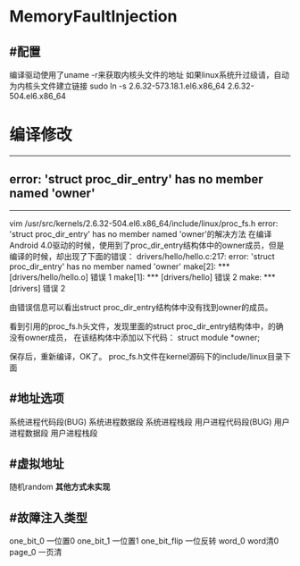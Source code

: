 MemoryFaultInjection
=======

#配置
-------
编译驱动使用了uname -r来获取内核头文件的地址
如果linux系统升过级请，自动为内核头文件建立链接
sudo ln -s 2.6.32-573.18.1.el6.x86_64 2.6.32-504.el6.x86_64

# 编译修改
-------


## error: 'struct proc_dir_entry' has no member named 'owner'
-------
vim  /usr/src/kernels/2.6.32-504.el6.x86_64/include/linux/proc_fs.h
error: 'struct proc_dir_entry' has no member named 'owner'的解决方法
在编译Android 4.0驱动的时候，使用到了proc_dir_entry结构体中的owner成员，但是编译的时候，却出现了下面的错误：
drivers/hello/hello.c:217: error: 'struct proc_dir_entry' has no member named 'owner'
make[2]: *** [drivers/hello/hello.o] 错误 1
make[1]: *** [drivers/hello] 错误 2
make: *** [drivers] 错误 2

由错误信息可以看出struct proc_dir_entry结构体中没有找到owner的成员。
 
看到引用的proc_fs.h头文件，发现里面的struct proc_dir_entry结构体中，的确没有owner成员，
在该结构体中添加以下代码：
	struct module *owner;

保存后，重新编译，OK了。
proc_fs.h文件在kernel源码下的include/linux目录下面

#地址选项
-------

系统进程代码段(BUG)
系统进程数据段
系统进程栈段
用户进程代码段(BUG)
用户进程数据段
用户进程栈段

#虚拟地址
-------

随机random
**其他方式未实现**


#故障注入类型
-------
one_bit_0       一位置0
one_bit_1       一位置1
one_bit_flip    一位反转
word_0          word清0
page_0          一页清


